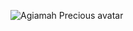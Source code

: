 ![Agiamah Precious avatar](https://cdn.dribbble.com/users/28838/screenshots/577739/attachments/44593/IronMan.png)
